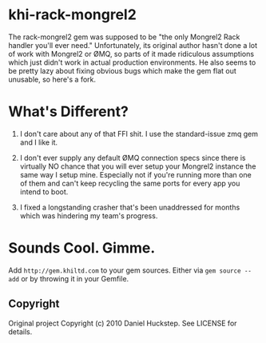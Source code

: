 # khi-rack-mongrel2

The rack-mongrel2 gem was supposed to be "the only Mongrel2 Rack handler you'll ever need." Unfortunately, its original author hasn't done a lot of work with Mongrel2 or ØMQ, so parts of it made ridiculous assumptions which just didn't work in actual production environments. He also seems to be pretty lazy about fixing obvious bugs which make the gem flat out unusable, so here's a fork.

# What's Different?

1. I don't care about any of that FFI shit. I use the standard-issue zmq gem and I like it.

2. I don't ever supply any default ØMQ connection specs since there is virtually NO chance that you will ever setup your Mongrel2 instance the same way I setup mine. Especially not if you're running more than one of them and can't keep recycling the same ports for every app you intend to boot.

3. I fixed a longstanding crasher that's been unaddressed for months which was hindering my team's progress.

# Sounds Cool. Gimme.

Add `http://gem.khiltd.com` to your gem sources. Either via `gem source --add` or by throwing it in your Gemfile.

## Copyright

Original project Copyright (c) 2010 Daniel Huckstep. See LICENSE for details.
